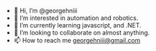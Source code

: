 - 👋 Hi, I’m @georgehniii
- 👀 I’m interested in automation and robotics.
- 🌱 I’m currently learning javascript, and .NET.
- 💞️ I’m looking to collaborate on almost anything.
- 📫 How to reach me georgehniii@gmail.com

<!---
georgehniii/georgehniii is a ✨ special ✨ repository because its `README.md` (this file) appears on your GitHub profile.
You can click the Preview link to take a look at your changes.
--->

